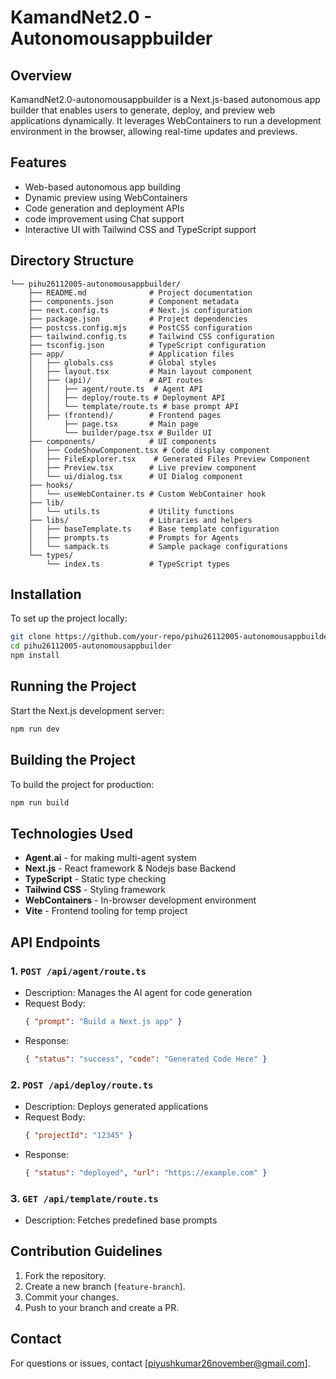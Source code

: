 # KamandNet2.0 - Autonomousappbuilder

## Overview
KamandNet2.0-autonomousappbuilder is a Next.js-based autonomous app builder that enables users to generate, deploy, and preview web applications dynamically. It leverages WebContainers to run a development environment in the browser, allowing real-time updates and previews.

## Features
- Web-based autonomous app building
- Dynamic preview using WebContainers
- Code generation and deployment APIs
- code improvement using Chat support
- Interactive UI with Tailwind CSS and TypeScript support

## Directory Structure
```
└── pihu26112005-autonomousappbuilder/
    ├── README.md              # Project documentation
    ├── components.json        # Component metadata
    ├── next.config.ts         # Next.js configuration
    ├── package.json           # Project dependencies
    ├── postcss.config.mjs     # PostCSS configuration
    ├── tailwind.config.ts     # Tailwind CSS configuration
    ├── tsconfig.json          # TypeScript configuration
    ├── app/                   # Application files
    │   ├── globals.css        # Global styles
    │   ├── layout.tsx         # Main layout component
    │   ├── (api)/             # API routes
    │   │   ├── agent/route.ts  # Agent API
    │   │   ├── deploy/route.ts # Deployment API
    │   │   └── template/route.ts # base prompt API
    │   ├── (frontend)/        # Frontend pages
    │       ├── page.tsx       # Main page
    │       └── builder/page.tsx # Builder UI
    ├── components/            # UI components
    │   ├── CodeShowComponent.tsx # Code display component
    │   ├── FileExplorer.tsx    # Generated Files Preview Component
    │   ├── Preview.tsx        # Live preview component
    │   └── ui/dialog.tsx      # UI Dialog component
    ├── hooks/
    │   └── useWebContainer.ts # Custom WebContainer hook
    ├── lib/
    │   └── utils.ts           # Utility functions
    ├── libs/                  # Libraries and helpers
    │   ├── baseTemplate.ts    # Base template configuration
    │   ├── prompts.ts         # Prompts for Agents
    │   └── sampack.ts         # Sample package configurations
    └── types/
        └── index.ts           # TypeScript types
```

## Installation
To set up the project locally:
```sh
git clone https://github.com/your-repo/pihu26112005-autonomousappbuilder.git
cd pihu26112005-autonomousappbuilder
npm install
```

## Running the Project
Start the Next.js development server:
```sh
npm run dev
```

## Building the Project
To build the project for production:
```sh
npm run build
```

## Technologies Used
- **Agent.ai** - for making multi-agent system
- **Next.js** - React framework & Nodejs base Backend
- **TypeScript** - Static type checking
- **Tailwind CSS** - Styling framework
- **WebContainers** - In-browser development environment
- **Vite** - Frontend tooling for temp project

## API Endpoints
### **1. `POST /api/agent/route.ts`**
- Description: Manages the AI agent for code generation
- Request Body:
  ```json
  { "prompt": "Build a Next.js app" }
  ```
- Response:
  ```json
  { "status": "success", "code": "Generated Code Here" }
  ```

### **2. `POST /api/deploy/route.ts`**
- Description: Deploys generated applications
- Request Body:
  ```json
  { "projectId": "12345" }
  ```
- Response:
  ```json
  { "status": "deployed", "url": "https://example.com" }
  ```

### **3. `GET /api/template/route.ts`**
- Description: Fetches predefined base prompts

## Contribution Guidelines
1. Fork the repository.
2. Create a new branch (`feature-branch`).
3. Commit your changes.
4. Push to your branch and create a PR.


## Contact
For questions or issues, contact [piyushkumar26november@gmail.com].
